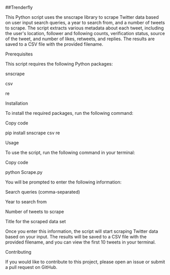 ##Trenderfly 

This Python script uses the snscrape library to scrape Twitter data based on user input search queries, a year to search from, and a number of tweets to scrape. The script extracts various metadata about each tweet, including the user's location, follower and following counts, verification status, source of the tweet, and number of likes, retweets, and replies. The results are saved to a CSV file with the provided filename.

Prerequisites

This script requires the following Python packages:

snscrape

csv

re

Installation

To install the required packages, run the following command:

Copy code

pip install snscrape csv re

Usage

To use the script, run the following command in your terminal:

Copy code

python Scrape.py

You will be prompted to enter the following information:

Search queries (comma-separated)

Year to search from

Number of tweets to scrape

Title for the scraped data set

Once you enter this information, the script will start scraping Twitter data based on your input. The results will be saved to a CSV file with the provided filename, and you can view the first 10 tweets in your terminal.

Contributing

If you would like to contribute to this project, please open an issue or submit a pull request on GitHub.

